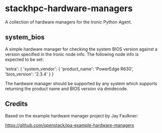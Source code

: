 stackhpc-hardware-managers
==========================

A collection of hardware managers for the Ironic Python Agent.

system_bios
-----------

A simple hardware manager for checking the system BIOS version against
a version specified in the Ironic node info. The following node info
is expected to be set:

'extra': {
    'system_vendor': {
        'product_name': 'PowerEdge R630',
        'bios_version': '2.3.4'
    }
}

The hardware manager should be supported by any system which supports
returning the product name and BIOS version via dmidecode.

Credits
-------

Based on the example hardware manager project by Jay Faulkner:

https://github.com/openstack/ipa-example-hardware-managers
